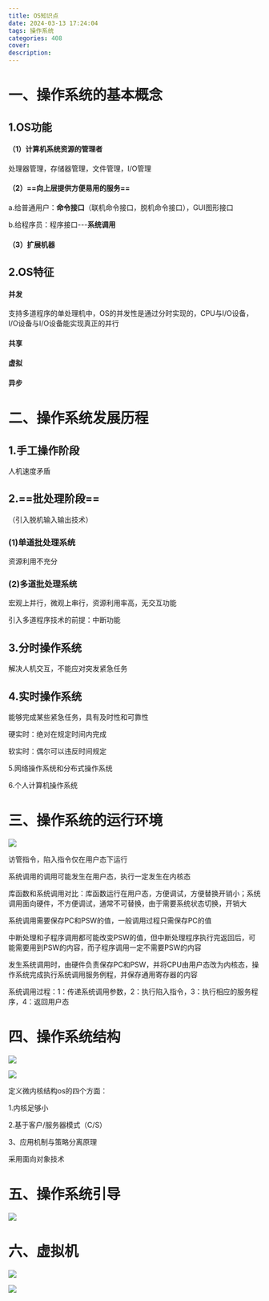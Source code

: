 ```yaml
---
title: OS知识点
date: 2024-03-13 17:24:04
tags: 操作系统
categories: 408
cover:
description:
---
```


# 一、操作系统的基本概念

## 1.OS功能

#### （1）计算机系统资源的管理者

处理器管理，存储器管理，文件管理，I/O管理

#### （2）==向上层提供方便易用的服务==

a.给普通用户：**命令接口**（联机命令接口，脱机命令接口），GUI图形接口 

b.给程序员：程序接口---**系统调用**

#### （3）扩展机器

## 2.OS特征

#### 并发

支持多道程序的单处理机中，OS的并发性是通过分时实现的，CPU与I/O设备，I/O设备与I/O设备能实现真正的并行

#### 共享

#### 虚拟

#### 异步

# 二、操作系统发展历程

## 1.手工操作阶段

人机速度矛盾

## 2.==批处理阶段==

（引入脱机输入输出技术）

### (1)单道批处理系统

资源利用不充分

### (2)多道批处理系统

宏观上并行，微观上串行，资源利用率高，无交互功能

引入多道程序技术的前提：中断功能

## 3.分时操作系统

解决人机交互，不能应对突发紧急任务

## 4.实时操作系统

能够完成某些紧急任务，具有及时性和可靠性

硬实时：绝对在规定时间内完成

软实时：偶尔可以违反时间规定

5.网络操作系统和分布式操作系统

6.个人计算机操作系统

# 三、操作系统的运行环境

![](https://cdn.jsdelivr.net/gh/SereinCease/images/blog/2024-03-15/20240315101034-59a035.png)

访管指令，陷入指令仅在用户态下运行

系统调用的调用可能发生在用户态，执行一定发生在内核态

库函数和系统调用对比：库函数运行在用户态，方便调试，方便替换开销小；系统调用面向硬件，不方便调试，通常不可替换，由于需要系统状态切换，开销大

系统调用需要保存PC和PSW的值，一般调用过程只需保存PC的值

中断处理和子程序调用都可能改变PSW的值，但中断处理程序执行完返回后，可能需要用到PSW的内容，而子程序调用一定不需要PSW的内容

发生系统调用时，由硬件负责保存PC和PSW，并将CPU由用户态改为内核态，操作系统完成执行系统调用服务例程，并保存通用寄存器的内容

系统调用过程：1：传递系统调用参数，2：执行陷入指令，3：执行相应的服务程序，4：返回用户态



# 四、操作系统结构

![](https://cdn.jsdelivr.net/gh/SereinCease/images/blog/2024-03-16/20240316101308-667815.png)

![](https://cdn.jsdelivr.net/gh/SereinCease/images/blog/2024-03-16/20240316101434-4fdcc8.png)

定义微内核结构os的四个方面：

1.内核足够小

2.基于客户/服务器模式（C/S）

3、应用机制与策略分离原理

采用面向对象技术

# 五、操作系统引导

![](https://cdn.jsdelivr.net/gh/SereinCease/images/blog/2024-03-17/20240317093926-7d9322.png)

# 六、虚拟机

![](https://cdn.jsdelivr.net/gh/SereinCease/images/blog/2024-03-17/20240317095220-080341.png)

![](https://cdn.jsdelivr.net/gh/SereinCease/images/blog/2024-03-17/20240317095329-940861.png)

